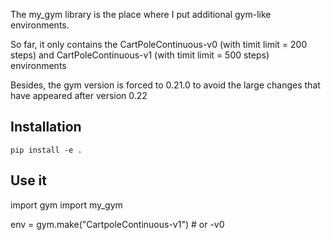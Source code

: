 The my_gym library is the place where I put additional gym-like environments.

So far, it only contains the CartPoleContinuous-v0 (with timit limit = 200 steps) and CartPoleContinuous-v1 (with timit limit = 500 steps) environments

Besides, the gym version is forced to 0.21.0 to avoid the large changes that have appeared after version 0.22


## Installation

```
pip install -e .
```

## Use it

import gym
import my_gym

env = gym.make("CartpoleContinuous-v1")  # or -v0